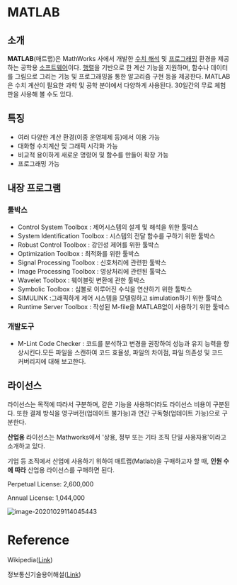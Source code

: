 # MATLAB

## 소개

**MATLAB**(매트랩)은 MathWorks 사에서 개발한 [수치 해석](https://ko.wikipedia.org/wiki/수치_해석) 및 [프로그래밍](https://ko.wikipedia.org/wiki/프로그래밍) 환경을 제공하는 공학용 [소프트웨어](https://ko.wikipedia.org/wiki/소프트웨어)이다. [행렬](https://ko.wikipedia.org/wiki/행렬)을 기반으로 한 계산 기능을 지원하며, 함수나 데이터를 그림으로 그리는 기능 및 프로그래밍을 통한 알고리즘 구현 등을 제공한다. MATLAB은 수치 계산이 필요한 과학 및 공학 분야에서 다양하게 사용된다. 30일간의 무료 체험판을 사용해 볼 수도 있다.

## 특징

* 여러 다양한 계산 환경(이종 운영체제 등)에서 이용 가능
* 대화형 수치계산 및 그래픽 시각화 가능
* 비교적 용이하게 새로운 명령어 및 함수를 만들어 확장 가능
* 프로그래밍 가능

## 내장 프로그램

### 툴박스

- Control System Toolbox : 제어시스템의 설계 및 해석을 위한 툴박스
- System Identification Toolbox : 시스템의 전달 함수를 구하기 위한 툴박스
- Robust Control Toolbox : 강인성 제어를 위한 툴박스
- Optimization Toolbox : 최적화를 위한 툴박스
- Signal Processing Toolbox : 신호처리에 관련한 툴박스
- Image Processing Toolbox : 영상처리에 관련된 툴박스
- Wavelet Toolbox : 웨이블릿 변환에 관한 툴박스
- Symbolic Toolbox : 심볼로 이루어진 수식을 연산하기 위한 툴박스
- SIMULINK :그래픽하게 제어 시스템을 모델링하고 simulation하기 위한 툴박스
- Runtime Server Toolbox : 작성된 M-file을 MATLAB없이 사용하기 위한 툴박스

### 개발도구

- M-Lint Code Checker : 코드를 분석하고 변경을 권장하여 성능과 유지 능력을 향상시킨다.모든 파일을 스캔하여 코드 효율성, 파일의 차이점, 파일 의존성 및 코드 커버리지에 대해 보고한다.

## 라이선스

라이선스는 목적에 따라서 구분하며, 같은 기능을 사용하더라도 라이선스 비용이 구분된다. 또한 결제 방식을 영구버전(업데이트 불가능)과 연간 구독형(업데이트 가능)으로 구분한다.

**산업용** 라이선스는 Mathworks에서 '상용, 정부 또는 기타 조직 단일 사용자용'이라고 소개하고 있다.

기업 등 조직에서 산업에 사용하기 위하여 매트랩(Matlab)을 구매하고자 할 때, **인원 수에 따라** 산업용 라이선스를 구매하면 된다.

Perpetual License: 2,600,000

Annual License: 1,044,000

![image-20201029114045443](C:\Users\Lenovo\AppData\Roaming\Typora\typora-user-images\image-20201029114045443.png)

# Reference

Wikipedia([Link](https://ko.wikipedia.org/wiki/MATLAB))

정보통신기술용어해설([Link](http://www.ktword.co.kr/abbr_view.php?m_temp1=2402))
